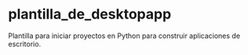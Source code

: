 # plantilla_de_desktopapp
Plantilla para iniciar proyectos en Python para construir aplicaciones de escritorio.
